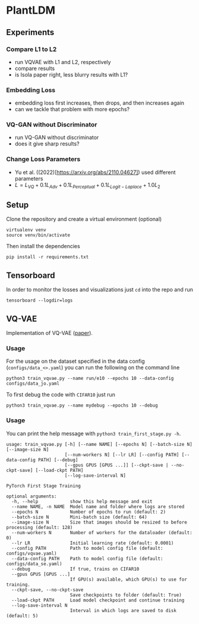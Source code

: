 # PlantLDM

## Experiments

### Compare L1 to L2

- run VQVAE with L1 and L2, respectively
- compare results
- is Isola paper right, less blurry results with L1?

### Embedding Loss
- embedding loss first increases, then drops, and then increases again
- can we tackle that problem with more epochs?

### VQ-GAN without Discriminator
- run VQ-GAN without discriminator
- does it give sharp results?

### Change Loss Parameters
- Yu et al. ((2022)[https://arxiv.org/abs/2110.04627]) used different parameters
- $L = L_{VQ} + 0.1 L_{Adv} + 0.1 L_{Perceptual} + 0.1 L_{Logit-Laplace} + 1.0 L_{2}$

## Setup

Clone the repository and create a virtual environment (optional)

```
virtualenv venv
source venv/bin/activate
```

Then install the dependencies
```
pip install -r requirements.txt
```

## Tensorboard

In order to monitor the losses and visualizations just `cd` into the repo and run
```
tensorboard --logdir=logs
```

## VQ-VAE

Implementation of VQ-VAE ([paper](https://arxiv.org/abs/1711.00937v2)).

### Usage

For the usage on the dataset specified in the data config (`configs/data_<>.yaml`) you can run the following on the
command line

```
python3 train_vqvae.py --name run/e10 --epochs 10 --data-config configs/data_jo.yaml
```

To first debug the code with `CIFAR10` just run

```
python3 train_vqvae.py --name mydebug --epochs 10 --debug
```


### Usage

You can print the help message with `python3 train_first_stage.py -h`.

```
usage: train_vqvae.py [-h] [--name NAME] [--epochs N] [--batch-size N] [--image-size N]
                      [--num-workers N] [--lr LR] [--config PATH] [--data-config PATH] [--debug]
                      [--gpus GPUS [GPUS ...]] [--ckpt-save | --no-ckpt-save] [--load-ckpt PATH]
                      [--log-save-interval N]

PyTorch First Stage Training

optional arguments:
  -h, --help            show this help message and exit
  --name NAME, -n NAME  Model name and folder where logs are stored
  --epochs N            Number of epochs to run (default: 2)
  --batch-size N        Mini-batch size (default: 64)
  --image-size N        Size that images should be resized to before processing (default: 128)
  --num-workers N       Number of workers for the dataloader (default: 0)
  --lr LR               Initial learning rate (default: 0.0001)
  --config PATH         Path to model config file (default: configs/vqvae.yaml)
  --data-config PATH    Path to model config file (default: configs/data_se.yaml)
  --debug               If true, trains on CIFAR10
  --gpus GPUS [GPUS ...]
                        If GPU(s) available, which GPU(s) to use for training.
  --ckpt-save, --no-ckpt-save
                        Save checkpoints to folder (default: True)
  --load-ckpt PATH      Load model checkpoint and continue training
  --log-save-interval N
                        Interval in which logs are saved to disk (default: 5)
```
